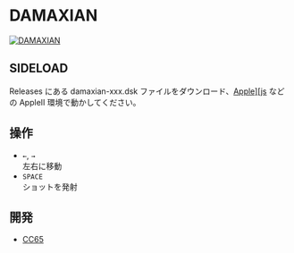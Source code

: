 # DAMAXIAN

[![DAMAXIAN](http://img.youtube.com/vi/Enx5zJESIZI/0.jpg)](https://www.youtube.com/watch?v=Enx5zJESIZI)

## SIDELOAD
Releases にある damaxian-xxx.dsk ファイルをダウンロード、[Apple\]\[js](https://www.scullinsteel.com/apple2/) などの AppleII 環境で動かしてください。

## 操作
- `←`, `→`<br>左右に移動
- `SPACE`<br>ショットを発射

## 開発
- [CC65](https://cc65.github.io)
